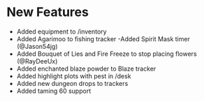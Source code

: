 # New Features
- Added equipment to /inventory
- Added Agarimoo to fishing tracker
 -Added Spirit Mask timer (@Jason54jg)
- Added Bouquet of Lies and Fire Freeze to stop placing flowers (@RayDeeUx)
- Added enchanted blaze powder to Blaze tracker
- Added highlight plots with pest in /desk
- Added new dungeon drops to trackers
- Added taming 60 support
